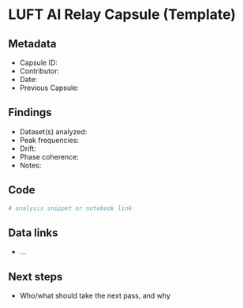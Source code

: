 # LUFT AI Relay Capsule (Template)

## Metadata
- Capsule ID:
- Contributor:
- Date:
- Previous Capsule:

## Findings
- Dataset(s) analyzed:
- Peak frequencies:
- Drift:
- Phase coherence:
- Notes:

## Code
```python
# analysis snippet or notebook link
```

## Data links
- ...

## Next steps
- Who/what should take the next pass, and why